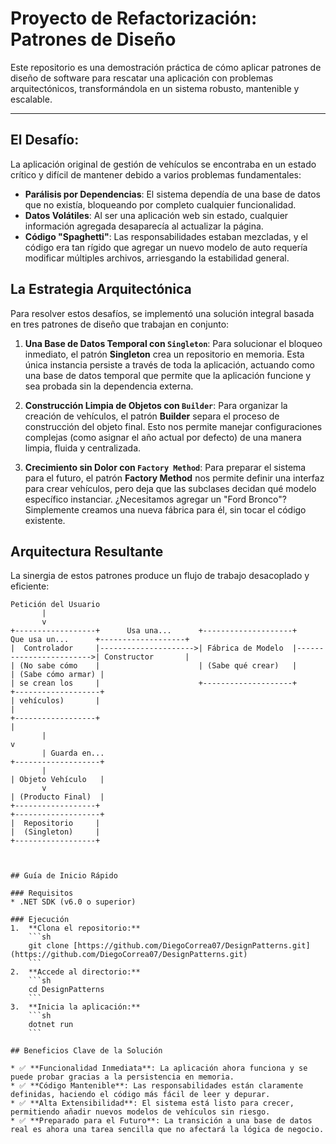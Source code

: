 # Proyecto de Refactorización: Patrones de Diseño

Este repositorio es una demostración práctica de cómo aplicar patrones de diseño de software para rescatar una aplicación con problemas arquitectónicos, transformándola en un sistema robusto, mantenible y escalable.

---

## El Desafío: 

La aplicación original de gestión de vehículos se encontraba en un estado crítico y difícil de mantener debido a varios problemas fundamentales:

* **Parálisis por Dependencias**: El sistema dependía de una base de datos que no existía, bloqueando por completo cualquier funcionalidad.
* **Datos Volátiles**: Al ser una aplicación web sin estado, cualquier información agregada desaparecía al actualizar la página.
* **Código "Spaghetti"**: Las responsabilidades estaban mezcladas, y el código era tan rígido que agregar un nuevo modelo de auto requería modificar múltiples archivos, arriesgando la estabilidad general.

## La Estrategia Arquitectónica

Para resolver estos desafíos, se implementó una solución integral basada en tres patrones de diseño que trabajan en conjunto:

1.  **Una Base de Datos Temporal con `Singleton`**: Para solucionar el bloqueo inmediato, el patrón **Singleton** crea un repositorio en memoria. Esta única instancia persiste a través de toda la aplicación, actuando como una base de datos temporal que permite que la aplicación funcione y sea probada sin la dependencia externa.

2.  **Construcción Limpia de Objetos con `Builder`**: Para organizar la creación de vehículos, el patrón **Builder** separa el proceso de construcción del objeto final. Esto nos permite manejar configuraciones complejas (como asignar el año actual por defecto) de una manera limpia, fluida y centralizada.

3.  **Crecimiento sin Dolor con `Factory Method`**: Para preparar el sistema para el futuro, el patrón **Factory Method** nos permite definir una interfaz para crear vehículos, pero deja que las subclases decidan qué modelo específico instanciar. ¿Necesitamos agregar un "Ford Bronco"? Simplemente creamos una nueva fábrica para él, sin tocar el código existente.

## Arquitectura Resultante

La sinergia de estos patrones produce un flujo de trabajo desacoplado y eficiente:


```text
Petición del Usuario
       |
       v
+------------------+      Usa una...      +--------------------+      Que usa un...      +-------------------+
|  Controlador     |--------------------->| Fábrica de Modelo  |------------------------>| Constructor       |
| (No sabe cómo    |                      | (Sabe qué crear)   |                         | (Sabe cómo armar) |
| se crean los     |                      +--------------------+                         +-------------------+
| vehículos)       |                                                                             |
+------------------+                                                                             |
       |                                                                                         v
       | Guarda en...                                                                    +-------------------+
       |                                                                                 | Objeto Vehículo   |
       v                                                                                 | (Producto Final)  |
+------------------+                                                                     +-------------------+
|  Repositorio     |
|  (Singleton)     |
+------------------+



## Guía de Inicio Rápido

### Requisitos
* .NET SDK (v6.0 o superior)

### Ejecución
1.  **Clona el repositorio:**
    ```sh
    git clone [https://github.com/DiegoCorrea07/DesignPatterns.git](https://github.com/DiegoCorrea07/DesignPatterns.git)
    ```
2.  **Accede al directorio:**
    ```sh
    cd DesignPatterns
    ```
3.  **Inicia la aplicación:**
    ```sh
    dotnet run
    ```

## Beneficios Clave de la Solución

* ✅ **Funcionalidad Inmediata**: La aplicación ahora funciona y se puede probar gracias a la persistencia en memoria.
* ✅ **Código Mantenible**: Las responsabilidades están claramente definidas, haciendo el código más fácil de leer y depurar.
* ✅ **Alta Extensibilidad**: El sistema está listo para crecer, permitiendo añadir nuevos modelos de vehículos sin riesgo.
* ✅ **Preparado para el Futuro**: La transición a una base de datos real es ahora una tarea sencilla que no afectará la lógica de negocio.
